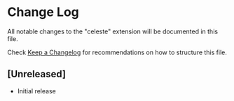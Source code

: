 # Change Log

All notable changes to the "celeste" extension will be documented in this file.

Check [Keep a Changelog](http://keepachangelog.com/) for recommendations on how to structure this file.

## [Unreleased]

- Initial release
